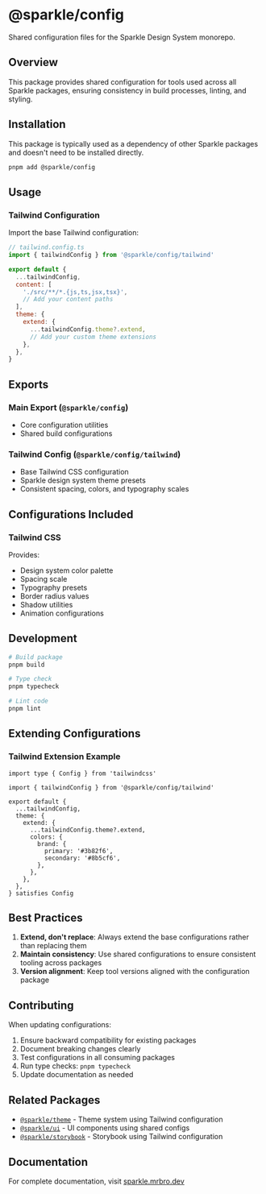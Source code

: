 # @sparkle/config

Shared configuration files for the Sparkle Design System monorepo.

## Overview

This package provides shared configuration for tools used across all Sparkle packages, ensuring consistency in build processes, linting, and styling.

## Installation

This package is typically used as a dependency of other Sparkle packages and doesn't need to be installed directly.

```bash
pnpm add @sparkle/config
```

## Usage

### Tailwind Configuration

Import the base Tailwind configuration:

```javascript
// tailwind.config.ts
import { tailwindConfig } from '@sparkle/config/tailwind'

export default {
  ...tailwindConfig,
  content: [
    './src/**/*.{js,ts,jsx,tsx}',
    // Add your content paths
  ],
  theme: {
    extend: {
      ...tailwindConfig.theme?.extend,
      // Add your custom theme extensions
    },
  },
}
```

## Exports

### Main Export (`@sparkle/config`)

- Core configuration utilities
- Shared build configurations

### Tailwind Config (`@sparkle/config/tailwind`)

- Base Tailwind CSS configuration
- Sparkle design system theme presets
- Consistent spacing, colors, and typography scales

## Configurations Included

### Tailwind CSS

Provides:

- Design system color palette
- Spacing scale
- Typography presets
- Border radius values
- Shadow utilities
- Animation configurations

## Development

```bash
# Build package
pnpm build

# Type check
pnpm typecheck

# Lint code
pnpm lint
```

## Extending Configurations

### Tailwind Extension Example

```tsx
import type { Config } from 'tailwindcss'

import { tailwindConfig } from '@sparkle/config/tailwind'

export default {
  ...tailwindConfig,
  theme: {
    extend: {
      ...tailwindConfig.theme?.extend,
      colors: {
        brand: {
          primary: '#3b82f6',
          secondary: '#8b5cf6',
        },
      },
    },
  },
} satisfies Config
```

## Best Practices

1. **Extend, don't replace**: Always extend the base configurations rather than replacing them
2. **Maintain consistency**: Use shared configurations to ensure consistent tooling across packages
3. **Version alignment**: Keep tool versions aligned with the configuration package

## Contributing

When updating configurations:

1. Ensure backward compatibility for existing packages
2. Document breaking changes clearly
3. Test configurations in all consuming packages
4. Run type checks: `pnpm typecheck`
5. Update documentation as needed

## Related Packages

- [`@sparkle/theme`](../theme/README.md) - Theme system using Tailwind configuration
- [`@sparkle/ui`](../ui/README.md) - UI components using shared configs
- [`@sparkle/storybook`](../storybook/README.md) - Storybook using Tailwind configuration

## Documentation

For complete documentation, visit [sparkle.mrbro.dev](https://sparkle.mrbro.dev)
